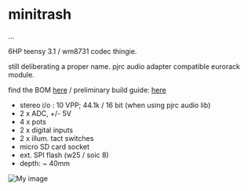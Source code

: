 # minitrash
...



6HP teensy 3.1 / wm8731 codec thingie.

still deliberating a proper name. pjrc audio adapter compatible eurorack module. 

find the BOM [here](https://github.com/mxmxmx/minitrash/blob/master/hard/BOM.md)
/ preliminary build guide: [here](https://github.com/mxmxmx/minitrash/wiki/Building-it)

- stereo i/o  : 10 VPP; 44.1k / 16 bit (when using pjrc audio lib)
- 2 x ADC, +/- 5V
- 4 x pots
- 2 x digital inputs
- 2 x illum. tact switches
- micro SD card socket
- ext. SPI flash (w25 / soic 8)
- depth: ~ 40mm


![My image](https://farm8.staticflickr.com/7615/17264546385_cec048eaee_z.jpg)
